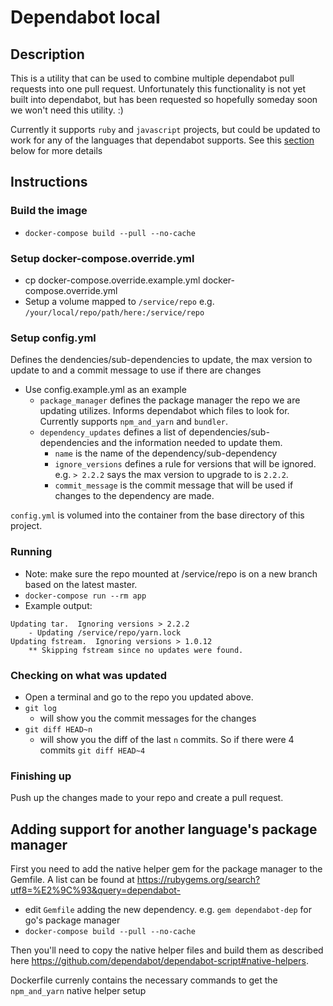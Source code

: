 # Dependabot local

## Description
This is a utility that can be used to combine multiple dependabot pull requests
into one pull request.  Unfortunately this functionality is not yet built into
dependabot, but has been requested so hopefully someday soon we won't
need this utility. :)

Currently it supports `ruby` and `javascript` projects, but could be updated to
work for any of the languages that dependabot supports.
See this [section](#Adding-support-for-another-languages-package-manager) below for more details

## Instructions
### Build the image
  - `docker-compose build --pull --no-cache`

### Setup docker-compose.override.yml
  - cp docker-compose.override.example.yml docker-compose.override.yml
  - Setup a volume mapped to `/service/repo` e.g.
    `/your/local/repo/path/here:/service/repo`

### Setup config.yml
Defines the dendencies/sub-dependencies to update, the max version to update to and a commit message to use if there are changes
  - Use config.example.yml as an example
    - `package_manager` defines the package manager the repo we are
      updating utilizes.  Informs dependabot which files to look for.
      Currently supports `npm_and_yarn` and `bundler`.
    - `dependency_updates` defines a list of dependencies/sub-dependencies
       and the information needed to update them.
      - `name` is the name of the dependency/sub-dependency
      - `ignore_versions` defines a rule for versions that will be ignored.
        e.g. `> 2.2.2` says the max version to upgrade to is `2.2.2`.
      - `commit_message` is the commit message that will be used if changes
        to the dependency are made.

`config.yml` is volumed into the container from the base directory of
this project.

### Running
  - Note: make sure the repo mounted at /service/repo is on a new branch based on the latest master.
  - `docker-compose run --rm app`
  - Example output:
```
Updating tar.  Ignoring versions > 2.2.2
    - Updating /service/repo/yarn.lock
Updating fstream.  Ignoring versions > 1.0.12
    ** Skipping fstream since no updates were found.
```

### Checking on what was updated
  - Open a terminal and go to the repo you updated above.
  - `git log`
    - will show you the commit messages for the changes
  - `git diff HEAD~n`
      - will show you the diff of the last `n` commits.  So if there
        were 4 commits `git diff HEAD~4`

### Finishing up
Push up the changes made to your repo and create a pull request.

## Adding support for another language's package manager
First you need to add the native helper gem for the package manager to
the Gemfile. A list can be found at https://rubygems.org/search?utf8=%E2%9C%93&query=dependabot-
  - edit `Gemfile` adding the new dependency.  e.g. `gem dependabot-dep`
    for go's package manager
  - `docker-compose build --pull --no-cache`

Then you'll need to copy the native helper files and build them as
described here https://github.com/dependabot/dependabot-script#native-helpers.

Dockerfile currenly contains the necessary commands to get the
`npm_and_yarn` native helper setup
